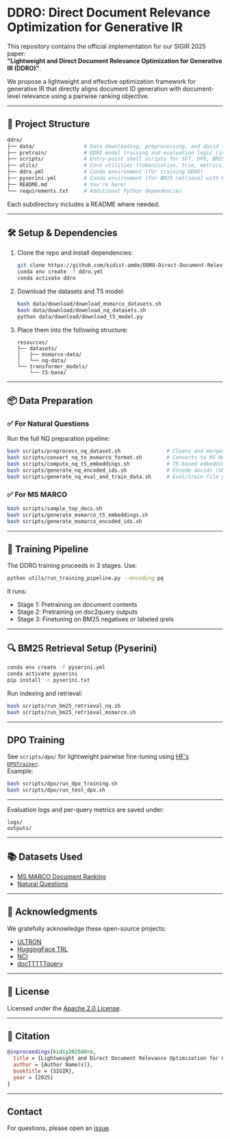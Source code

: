 # DDRO: Direct Document Relevance Optimization for Generative IR

This repository contains the official implementation for our SIGIR 2025 paper:  
**"Lightweight and Direct Document Relevance Optimization for Generative IR (DDRO)"**.

We propose a lightweight and effective optimization framework for generative IR that directly aligns document ID generation with document-level relevance using a pairwise ranking objective.

---

## 📁 Project Structure

```bash
ddro/
├── data/                # Data downloading, preprocessing, and docid instance generation
├── pretrain/            # DDRO model training and evaluation logic (incl. DPO)
├── scripts/             # Entry-point shell scripts for SFT, DPO, BM25, and preprocessing
├── utils/               # Core utilities (tokenization, trie, metrics, trainers)
├── ddro.yml             # Conda environment (for training DDRO)
├── pyserini.yml         # Conda environment (for BM25 retrieval with Pyserini)
├── README.md            # You're here!
└── requirements.txt     # Additional Python dependencies
```

Each subdirectory includes a README where needed.

---

## 🛠️ Setup & Dependencies

1. Clone the repo and install dependencies:
   ```bash
   git clone https://github.com/kidist-amde/DDRO-Direct-Document-Relevance-Optimization.git
   conda env create -f ddro.yml
   conda activate ddro
   ```

2. Download the datasets and T5 model:
   ```bash
   bash data/download/download_msmarco_datasets.sh
   bash data/download/download_nq_datasets.sh
   python data/download/download_t5_model.py
   ```

3. Place them into the following structure:
   ```
   resources/
   ├── datasets/
   │   ├── msmarco-data/
   │   └── nq-data/
   └── transformer_models/
       └── t5-base/
   ```

---

## 📦 Data Preparation

### ✅ For Natural Questions

Run the full NQ preparation pipeline:
```bash
bash scripts/preprocess_nq_dataset.sh               # Cleans and merges NQ
bash scripts/convert_nq_to_msmarco_format.sh        # Converts to MS MARCO style
bash scripts/compute_nq_t5_embeddings.sh            # T5-based embeddings
bash scripts/generate_nq_encoded_ids.sh             # Encode docids (URL, PQ, Atomic)
bash scripts/generate_nq_eval_and_train_data.sh     # Eval/train file generation
```

### ✅ For MS MARCO

```bash
bash scripts/sample_top_docs.sh
bash scripts/generate_msmarco_t5_embeddings.sh
bash scripts/generate_msmarco_encoded_ids.sh
```

---

## 🔁 Training Pipeline

The DDRO training proceeds in 3 stages. Use:

```bash
python utils/run_training_pipeline.py --encoding pq
```

It runs:
- Stage 1: Pretraining on document contents
- Stage 2: Pretraining on doc2query outputs
- Stage 3: Finetuning on BM25 negatives or labeled qrels

---

## 🔍 BM25 Retrieval Setup (Pyserini)

```bash
conda env create -f pyserini.yml
conda activate pyserini
pip install -r pyserini.txt
```

Run indexing and retrieval:
```bash
bash scripts/run_bm25_retrieval_nq.sh
bash scripts/run_bm25_retrieval_msmarco.sh
```

---

##  DPO Training

See `scripts/dpo/` for lightweight pairwise fine-tuning using [HF's `DPOTrainer`](https://github.com/huggingface/trl).  
Example:
```bash
bash scripts/dpo/run_dpo_training.sh
bash scripts/dpo/run_test_dpo.sh
```

---


Evaluation logs and per-query metrics are saved under:
```
logs/
outputs/
```

---

## 📚 Datasets Used

- [MS MARCO Document Ranking](https://microsoft.github.io/msmarco/)
- [Natural Questions](https://ai.google.com/research/NaturalQuestions)

---

## 🙏 Acknowledgments

We gratefully acknowledge these open-source projects:

- [ULTRON](https://github.com/smallporridge/WebUltron)
- [HuggingFace TRL](https://github.com/huggingface/trl)
- [NCI](https://github.com/solidsea98/Neural-Corpus-Indexer-NCI)
- [docTTTTTquery](https://github.com/castorini/docTTTTTquery)

---

## 📄 License

Licensed under the [Apache 2.0 License](LICENSE).

---

## 📌 Citation

```bibtex
@inproceedings{kidiy2025ddro,
  title = {Lightweight and Direct Document Relevance Optimization for Generative IR},
  author = {Author Name(s)},
  booktitle = {SIGIR},
  year = {2025}
}
```

---

## Contact

For questions, please open an [issue](https://github.com/your-username/DDRO/issues).


